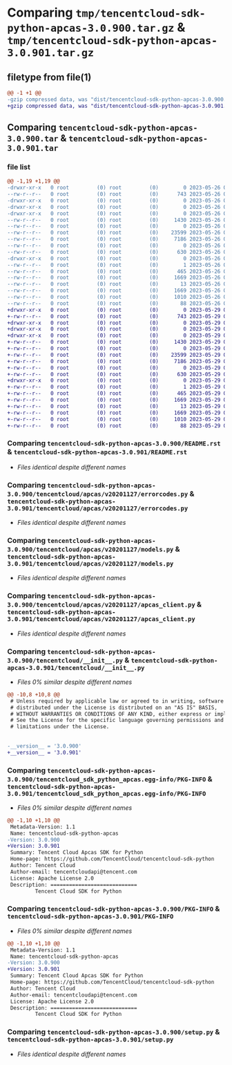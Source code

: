 # Comparing `tmp/tencentcloud-sdk-python-apcas-3.0.900.tar.gz` & `tmp/tencentcloud-sdk-python-apcas-3.0.901.tar.gz`

## filetype from file(1)

```diff
@@ -1 +1 @@
-gzip compressed data, was "dist/tencentcloud-sdk-python-apcas-3.0.900.tar", last modified: Fri May 26 02:09:36 2023, max compression
+gzip compressed data, was "dist/tencentcloud-sdk-python-apcas-3.0.901.tar", last modified: Mon May 29 02:16:03 2023, max compression
```

## Comparing `tencentcloud-sdk-python-apcas-3.0.900.tar` & `tencentcloud-sdk-python-apcas-3.0.901.tar`

### file list

```diff
@@ -1,19 +1,19 @@
-drwxr-xr-x   0 root         (0) root         (0)        0 2023-05-26 02:09:36.000000 tencentcloud-sdk-python-apcas-3.0.900/
--rw-r--r--   0 root         (0) root         (0)      743 2023-05-26 02:09:36.000000 tencentcloud-sdk-python-apcas-3.0.900/README.rst
-drwxr-xr-x   0 root         (0) root         (0)        0 2023-05-26 02:09:36.000000 tencentcloud-sdk-python-apcas-3.0.900/tencentcloud/
-drwxr-xr-x   0 root         (0) root         (0)        0 2023-05-26 02:09:36.000000 tencentcloud-sdk-python-apcas-3.0.900/tencentcloud/apcas/
-drwxr-xr-x   0 root         (0) root         (0)        0 2023-05-26 02:09:36.000000 tencentcloud-sdk-python-apcas-3.0.900/tencentcloud/apcas/v20201127/
--rw-r--r--   0 root         (0) root         (0)     1430 2023-05-26 02:09:36.000000 tencentcloud-sdk-python-apcas-3.0.900/tencentcloud/apcas/v20201127/errorcodes.py
--rw-r--r--   0 root         (0) root         (0)        0 2023-05-26 02:09:36.000000 tencentcloud-sdk-python-apcas-3.0.900/tencentcloud/apcas/v20201127/__init__.py
--rw-r--r--   0 root         (0) root         (0)    23599 2023-05-26 02:09:36.000000 tencentcloud-sdk-python-apcas-3.0.900/tencentcloud/apcas/v20201127/models.py
--rw-r--r--   0 root         (0) root         (0)     7186 2023-05-26 02:09:36.000000 tencentcloud-sdk-python-apcas-3.0.900/tencentcloud/apcas/v20201127/apcas_client.py
--rw-r--r--   0 root         (0) root         (0)        0 2023-05-26 02:09:36.000000 tencentcloud-sdk-python-apcas-3.0.900/tencentcloud/apcas/__init__.py
--rw-r--r--   0 root         (0) root         (0)      630 2023-05-26 02:09:36.000000 tencentcloud-sdk-python-apcas-3.0.900/tencentcloud/__init__.py
-drwxr-xr-x   0 root         (0) root         (0)        0 2023-05-26 02:09:36.000000 tencentcloud-sdk-python-apcas-3.0.900/tencentcloud_sdk_python_apcas.egg-info/
--rw-r--r--   0 root         (0) root         (0)        1 2023-05-26 02:09:36.000000 tencentcloud-sdk-python-apcas-3.0.900/tencentcloud_sdk_python_apcas.egg-info/dependency_links.txt
--rw-r--r--   0 root         (0) root         (0)      465 2023-05-26 02:09:36.000000 tencentcloud-sdk-python-apcas-3.0.900/tencentcloud_sdk_python_apcas.egg-info/SOURCES.txt
--rw-r--r--   0 root         (0) root         (0)     1669 2023-05-26 02:09:36.000000 tencentcloud-sdk-python-apcas-3.0.900/tencentcloud_sdk_python_apcas.egg-info/PKG-INFO
--rw-r--r--   0 root         (0) root         (0)       13 2023-05-26 02:09:36.000000 tencentcloud-sdk-python-apcas-3.0.900/tencentcloud_sdk_python_apcas.egg-info/top_level.txt
--rw-r--r--   0 root         (0) root         (0)     1669 2023-05-26 02:09:36.000000 tencentcloud-sdk-python-apcas-3.0.900/PKG-INFO
--rw-r--r--   0 root         (0) root         (0)     1010 2023-05-26 02:09:36.000000 tencentcloud-sdk-python-apcas-3.0.900/setup.py
--rw-r--r--   0 root         (0) root         (0)       88 2023-05-26 02:09:36.000000 tencentcloud-sdk-python-apcas-3.0.900/setup.cfg
+drwxr-xr-x   0 root         (0) root         (0)        0 2023-05-29 02:16:03.000000 tencentcloud-sdk-python-apcas-3.0.901/
+-rw-r--r--   0 root         (0) root         (0)      743 2023-05-29 02:16:03.000000 tencentcloud-sdk-python-apcas-3.0.901/README.rst
+drwxr-xr-x   0 root         (0) root         (0)        0 2023-05-29 02:16:03.000000 tencentcloud-sdk-python-apcas-3.0.901/tencentcloud/
+drwxr-xr-x   0 root         (0) root         (0)        0 2023-05-29 02:16:03.000000 tencentcloud-sdk-python-apcas-3.0.901/tencentcloud/apcas/
+drwxr-xr-x   0 root         (0) root         (0)        0 2023-05-29 02:16:03.000000 tencentcloud-sdk-python-apcas-3.0.901/tencentcloud/apcas/v20201127/
+-rw-r--r--   0 root         (0) root         (0)     1430 2023-05-29 02:16:03.000000 tencentcloud-sdk-python-apcas-3.0.901/tencentcloud/apcas/v20201127/errorcodes.py
+-rw-r--r--   0 root         (0) root         (0)        0 2023-05-29 02:16:03.000000 tencentcloud-sdk-python-apcas-3.0.901/tencentcloud/apcas/v20201127/__init__.py
+-rw-r--r--   0 root         (0) root         (0)    23599 2023-05-29 02:16:03.000000 tencentcloud-sdk-python-apcas-3.0.901/tencentcloud/apcas/v20201127/models.py
+-rw-r--r--   0 root         (0) root         (0)     7186 2023-05-29 02:16:03.000000 tencentcloud-sdk-python-apcas-3.0.901/tencentcloud/apcas/v20201127/apcas_client.py
+-rw-r--r--   0 root         (0) root         (0)        0 2023-05-29 02:16:03.000000 tencentcloud-sdk-python-apcas-3.0.901/tencentcloud/apcas/__init__.py
+-rw-r--r--   0 root         (0) root         (0)      630 2023-05-29 02:16:03.000000 tencentcloud-sdk-python-apcas-3.0.901/tencentcloud/__init__.py
+drwxr-xr-x   0 root         (0) root         (0)        0 2023-05-29 02:16:03.000000 tencentcloud-sdk-python-apcas-3.0.901/tencentcloud_sdk_python_apcas.egg-info/
+-rw-r--r--   0 root         (0) root         (0)        1 2023-05-29 02:16:03.000000 tencentcloud-sdk-python-apcas-3.0.901/tencentcloud_sdk_python_apcas.egg-info/dependency_links.txt
+-rw-r--r--   0 root         (0) root         (0)      465 2023-05-29 02:16:03.000000 tencentcloud-sdk-python-apcas-3.0.901/tencentcloud_sdk_python_apcas.egg-info/SOURCES.txt
+-rw-r--r--   0 root         (0) root         (0)     1669 2023-05-29 02:16:03.000000 tencentcloud-sdk-python-apcas-3.0.901/tencentcloud_sdk_python_apcas.egg-info/PKG-INFO
+-rw-r--r--   0 root         (0) root         (0)       13 2023-05-29 02:16:03.000000 tencentcloud-sdk-python-apcas-3.0.901/tencentcloud_sdk_python_apcas.egg-info/top_level.txt
+-rw-r--r--   0 root         (0) root         (0)     1669 2023-05-29 02:16:03.000000 tencentcloud-sdk-python-apcas-3.0.901/PKG-INFO
+-rw-r--r--   0 root         (0) root         (0)     1010 2023-05-29 02:16:03.000000 tencentcloud-sdk-python-apcas-3.0.901/setup.py
+-rw-r--r--   0 root         (0) root         (0)       88 2023-05-29 02:16:03.000000 tencentcloud-sdk-python-apcas-3.0.901/setup.cfg
```

### Comparing `tencentcloud-sdk-python-apcas-3.0.900/README.rst` & `tencentcloud-sdk-python-apcas-3.0.901/README.rst`

 * *Files identical despite different names*

### Comparing `tencentcloud-sdk-python-apcas-3.0.900/tencentcloud/apcas/v20201127/errorcodes.py` & `tencentcloud-sdk-python-apcas-3.0.901/tencentcloud/apcas/v20201127/errorcodes.py`

 * *Files identical despite different names*

### Comparing `tencentcloud-sdk-python-apcas-3.0.900/tencentcloud/apcas/v20201127/models.py` & `tencentcloud-sdk-python-apcas-3.0.901/tencentcloud/apcas/v20201127/models.py`

 * *Files identical despite different names*

### Comparing `tencentcloud-sdk-python-apcas-3.0.900/tencentcloud/apcas/v20201127/apcas_client.py` & `tencentcloud-sdk-python-apcas-3.0.901/tencentcloud/apcas/v20201127/apcas_client.py`

 * *Files identical despite different names*

### Comparing `tencentcloud-sdk-python-apcas-3.0.900/tencentcloud/__init__.py` & `tencentcloud-sdk-python-apcas-3.0.901/tencentcloud/__init__.py`

 * *Files 0% similar despite different names*

```diff
@@ -10,8 +10,8 @@
 # Unless required by applicable law or agreed to in writing, software
 # distributed under the License is distributed on an "AS IS" BASIS,
 # WITHOUT WARRANTIES OR CONDITIONS OF ANY KIND, either express or implied.
 # See the License for the specific language governing permissions and
 # limitations under the License.
 
 
-__version__ = '3.0.900'
+__version__ = '3.0.901'
```

### Comparing `tencentcloud-sdk-python-apcas-3.0.900/tencentcloud_sdk_python_apcas.egg-info/PKG-INFO` & `tencentcloud-sdk-python-apcas-3.0.901/tencentcloud_sdk_python_apcas.egg-info/PKG-INFO`

 * *Files 0% similar despite different names*

```diff
@@ -1,10 +1,10 @@
 Metadata-Version: 1.1
 Name: tencentcloud-sdk-python-apcas
-Version: 3.0.900
+Version: 3.0.901
 Summary: Tencent Cloud Apcas SDK for Python
 Home-page: https://github.com/TencentCloud/tencentcloud-sdk-python
 Author: Tencent Cloud
 Author-email: tencentcloudapi@tencent.com
 License: Apache License 2.0
 Description: ============================
         Tencent Cloud SDK for Python
```

### Comparing `tencentcloud-sdk-python-apcas-3.0.900/PKG-INFO` & `tencentcloud-sdk-python-apcas-3.0.901/PKG-INFO`

 * *Files 0% similar despite different names*

```diff
@@ -1,10 +1,10 @@
 Metadata-Version: 1.1
 Name: tencentcloud-sdk-python-apcas
-Version: 3.0.900
+Version: 3.0.901
 Summary: Tencent Cloud Apcas SDK for Python
 Home-page: https://github.com/TencentCloud/tencentcloud-sdk-python
 Author: Tencent Cloud
 Author-email: tencentcloudapi@tencent.com
 License: Apache License 2.0
 Description: ============================
         Tencent Cloud SDK for Python
```

### Comparing `tencentcloud-sdk-python-apcas-3.0.900/setup.py` & `tencentcloud-sdk-python-apcas-3.0.901/setup.py`

 * *Files identical despite different names*

